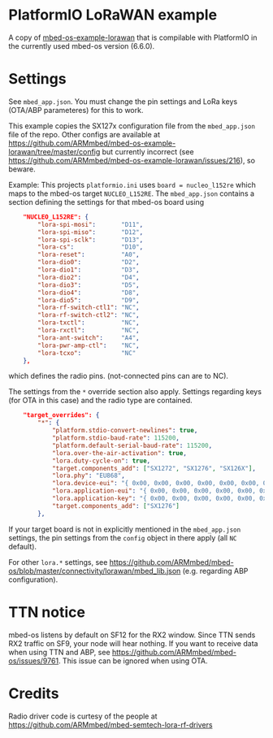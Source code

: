 # PlatformIO LoRaWAN example 

A copy of [mbed-os-example-lorawan](https://github.com/ARMmbed/mbed-os-example-lorawan/tree/mbed-os-6.6.0) that is compilable with
PlatformIO in the currently used mbed-os version (6.6.0).  

# Settings 

See `mbed_app.json`. You must change the pin settings and LoRa keys (OTA/ABP parameteres) for this to work.

This example copies the SX127x configuration file from the `mbed_app.json` file of the repo.
Other configs are available at https://github.com/ARMmbed/mbed-os-example-lorawan/tree/master/config but currently incorrect (see https://github.com/ARMmbed/mbed-os-example-lorawan/issues/216), so beware.

Example: This projects `platformio.ini` uses `board = nucleo_l152re` which maps to the mbed-os target `NUCLEO_L152RE`. The `mbed_app.json` contains a section defining the settings for that mbed-os board using 

```json
	"NUCLEO_L152RE": {
		"lora-spi-mosi":       "D11",
		"lora-spi-miso":       "D12",
		"lora-spi-sclk":       "D13",
		"lora-cs":             "D10",
		"lora-reset":          "A0",
		"lora-dio0":           "D2",
		"lora-dio1":           "D3",
		"lora-dio2":           "D4",
		"lora-dio3":           "D5",
		"lora-dio4":           "D8",
		"lora-dio5":           "D9",
		"lora-rf-switch-ctl1": "NC",
		"lora-rf-switch-ctl2": "NC",
		"lora-txctl":          "NC",
		"lora-rxctl":          "NC",
		"lora-ant-switch":     "A4",
		"lora-pwr-amp-ctl":    "NC",
		"lora-tcxo":           "NC"
	},
```

which defines the radio pins. (not-connected pins can are to NC). 

The settings from the `*` override section also apply. Settings regarding keys (for OTA in this case) and the radio type are contained.

```json
    "target_overrides": {
        "*": {
            "platform.stdio-convert-newlines": true,
            "platform.stdio-baud-rate": 115200,
            "platform.default-serial-baud-rate": 115200,
            "lora.over-the-air-activation": true,
            "lora.duty-cycle-on": true,
            "target.components_add": ["SX1272", "SX1276", "SX126X"],
            "lora.phy": "EU868",
            "lora.device-eui": "{ 0x00, 0x00, 0x00, 0x00, 0x00, 0x00, 0x00, 0x00 }",
            "lora.application-eui": "{ 0x00, 0x00, 0x00, 0x00, 0x00, 0x00, 0x00, 0x00 }",
            "lora.application-key": "{ 0x00, 0x00, 0x00, 0x00, 0x00, 0x00, 0x00, 0x00, 0x00, 0x00, 0x00, 0x00, 0x00, 0x00, 0x00, 0x00 }",
            "target.components_add": ["SX1276"]
        },
```

If your target board is not in explicitly mentioned in the `mbed_app.json` settings, the pin settings from the `config` object in there apply (all `NC` default). 

For other `lora.*` settings, see https://github.com/ARMmbed/mbed-os/blob/master/connectivity/lorawan/mbed_lib.json (e.g. regarding ABP configuration). 

# TTN notice

mbed-os listens by default on SF12 for the RX2 window. Since TTN sends RX2 traffic on SF9, your node will hear
nothing. If you want to receive data when using TTN and ABP, see https://github.com/ARMmbed/mbed-os/issues/9761. This issue can be ignored when using OTA.

# Credits

Radio driver code is curtesy of the people at https://github.com/ARMmbed/mbed-semtech-lora-rf-drivers
